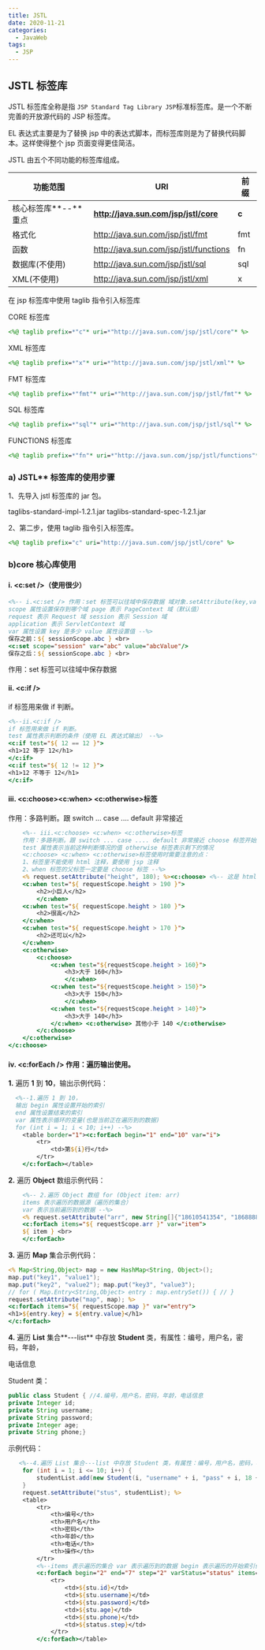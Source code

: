```yaml
---
title: JSTL
date: 2020-11-21
categories:
  - JavaWeb
tags:
  - JSP
---
```


## **JSTL** 标签库

JSTL 标签库全称是指 `JSP Standard Tag Library JSP`标准标签库。是一个不断完善的开放源代码的 JSP 标签库。

EL 表达式主要是为了替换 jsp 中的表达式脚本，而标签库则是为了替换代码脚本。这样使得整个 jsp 页面变得更佳简洁。

JSTL 由五个不同功能的标签库组成。

| 功能范围             | URI                                    | 前缀  |
| -------------------- | -------------------------------------- | ----- |
| 核心标签库**--**重点 | **http://java.sun.com/jsp/jstl/core**  | **c** |
| 格式化               | http://java.sun.com/jsp/jstl/fmt       | fmt   |
| 函数                 | http://java.sun.com/jsp/jstl/functions | fn    |
| 数据库(不使用)       | http://java.sun.com/jsp/jstl/sql       | sql   |
| XML(不使用)          | http://java.sun.com/jsp/jstl/xml       | x     |

在 jsp 标签库中使用 taglib 指令引入标签库

CORE 标签库

```jsp
<%@ taglib prefix=*"c"* uri=*"http://java.sun.com/jsp/jstl/core"* %>
```

XML 标签库

```jsp
<%@ taglib prefix=*"x"* uri=*"http://java.sun.com/jsp/jstl/xml"* %>
```

FMT 标签库

```jsp
<%@ taglib prefix=*"fmt"* uri=*"http://java.sun.com/jsp/jstl/fmt"* %>
```

SQL 标签库

```jsp
<%@ taglib prefix=*"sql"* uri=*"http://java.sun.com/jsp/jstl/sql"* %>
```

FUNCTIONS 标签库

```jsp
<%@ taglib prefix=*"fn"* uri=*"http://java.sun.com/jsp/jstl/functions"* %>
```

### a) JSTL\*\* 标签库的使用步骤

1、先导入 jstl 标签库的 jar 包。

taglibs-standard-impl-1.2.1.jar taglibs-standard-spec-1.2.1.jar

2、第二步，使用 taglib 指令引入标签库。

```jsp
<%@ taglib prefix="c" uri="http://java.sun.com/jsp/jstl/core" %>
```

### **b)core** 核心库使用

#### **i.** **<c:set />**（使用很少）

```jsp
<%-- i.<c:set /> 作用：set 标签可以往域中保存数据 域对象.setAttribute(key,value);
scope 属性设置保存到哪个域 page 表示 PageContext 域（默认值）
request 表示 Request 域 session 表示 Session 域
application 表示 ServletContext 域
var 属性设置 key 是多少 value 属性设置值 --%>
保存之前：${ sessionScope.abc } <br>
<c:set scope="session" var="abc" value="abcValue"/>
保存之后：${ sessionScope.abc } <br>
```

作用：set 标签可以往域中保存数据

#### **ii.** <c:if />

if 标签用来做 if 判断。

```jsp
<%--ii.<c:if />
if 标签用来做 if 判断。
test 属性表示判断的条件（使用 EL 表达式输出） --%>
<c:if test="${ 12 == 12 }">
<h1>12 等于 12</h1>
</c:if>
<c:if test="${ 12 != 12 }">
<h1>12 不等于 12</h1>
</c:if>
```

#### **iii.** <c:choose><c:when> <c:otherwise>标签

作用：多路判断。跟 switch ... case .... default 非常接近

```jsp
    <%-- iii.<c:choose> <c:when> <c:otherwise>标签
    作用：多路判断。跟 switch ... case .... default 非常接近 choose 标签开始选择判断 when 标签表示每一种判断情况
    test 属性表示当前这种判断情况的值 otherwise 标签表示剩下的情况
    <c:choose> <c:when> <c:otherwise>标签使用时需要注意的点：
    1、标签里不能使用 html 注释，要使用 jsp 注释
    2、when 标签的父标签一定要是 choose 标签 --%>
    <% request.setAttribute("height", 180); %><c:choose> <%-- 这是 html 注释 --%>
    <c:when test="${ requestScope.height > 190 }">
        <h2>小巨人</h2>
        </c:when>
    <c:when test="${ requestScope.height > 180 }">
        <h2>很高</h2>
    </c:when>
    <c:when test="${ requestScope.height > 170 }">
        <h2>还可以</h2>
    </c:when>
    <c:otherwise>
        <c:choose>
            <c:when test="${requestScope.height > 160}">
                <h3>大于 160</h3>
                </c:when>
            <c:when test="${requestScope.height > 150}">
                <h3>大于 150</h3>
                </c:when>
            <c:when test="${requestScope.height > 140}">
                <h3>大于 140</h3>
            </c:when> <c:otherwise> 其他小于 140 </c:otherwise>
        </c:choose>
    </c:otherwise>
</c:choose>
```

#### **iv. <c:forEach />** 作用：遍历输出使用。

**1.** 遍历 **1** 到 **10**，输出示例代码：

```jsp
  <%--1.遍历 1 到 10，
  输出 begin 属性设置开始的索引
  end 属性设置结束的索引
  var 属性表示循环的变量(也是当前正在遍历到的数据)
  for (int i = 1; i < 10; i++) --%>
    <table border="1"><c:forEach begin="1" end="10" var="i">
        <tr>
            <td>第${i}行</td>
        </tr>
    </c:forEach></table>
```

**2.** 遍历 **Object** 数组示例代码：

```jsp
    <%-- 2.遍历 Object 数组 for (Object item: arr)
    items 表示遍历的数据源（遍历的集合）
    var 表示当前遍历到的数据 --%>
    <% request.setAttribute("arr", new String[]{"18610541354", "18688886666", "18699998888"}); %>
    <c:forEach items="${ requestScope.arr }" var="item">
    ${ item } <br>
    </c:forEach>
```

**3.** 遍历 **Map** 集合示例代码：

```jsp
<% Map<String,Object> map = new HashMap<String, Object>();
map.put("key1", "value1");
map.put("key2", "value2"); map.put("key3", "value3");
// for ( Map.Entry<String,Object> entry : map.entrySet()) { // }
request.setAttribute("map", map); %>
<c:forEach items="${ requestScope.map }" var="entry">
<h1>${entry.key} = ${entry.value}</h1>
</c:forEach>
```

**4.** 遍历 **List** 集合**---list** 中存放 **Student** 类，有属性：编号，用户名，密码，年龄，

电话信息

Student 类：

```java
public class Student { //4.编号，用户名，密码，年龄，电话信息
private Integer id;
private String username;
private String password;
private Integer age;
private String phone;}
```

示例代码：

```jsp
   <%--4.遍历 List 集合---list 中存放 Student 类，有属性：编号，用户名，密码，年龄，电话信息--%> <% List<Student> studentList = new ArrayList<Student>();
    for (int i = 1; i <= 10; i++) {
        studentList.add(new Student(i, "username" + i, "pass" + i, 18 + i, "phone" + i));
    }
    request.setAttribute("stus", studentList); %>
    <table>
        <tr>
            <th>编号</th>
            <th>用户名</th>
            <th>密码</th>
            <th>年龄</th>
            <th>电话</th>
            <th>操作</th>
        </tr>
        <%--items 表示遍历的集合 var 表示遍历到的数据 begin 表示遍历的开始索引值 end 表示结束的索引值 step 属性表示遍历的步长值 varStatus 属性表示当前遍历到的数据的状态 for（int i = 1; i < 10; i+=2） --%>
        <c:forEach begin="2" end="7" step="2" varStatus="status" items="${requestScope.stus}" var="stu">
            <tr>
                <td>${stu.id}</td>
                <td>${stu.username}</td>
                <td>${stu.password}</td>
                <td>${stu.age}</td>
                <td>${stu.phone}</td>
                <td>${status.step}</td>
            </tr>
        </c:forEach></table>
```
